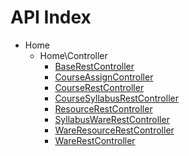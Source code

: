 API Index
=========

* Home
    * Home\Controller
        * [BaseRestController](Home-Controller-BaseRestController.md)
        * [CourseAssignController](Home-Controller-CourseAssignController.md)
        * [CourseRestController](Home-Controller-CourseRestController.md)
        * [CourseSyllabusRestController](Home-Controller-CourseSyllabusRestController.md)
        * [ResourceRestController](Home-Controller-ResourceRestController.md)
        * [SyllabusWareRestController](Home-Controller-SyllabusWareRestController.md)
        * [WareResourceRestController](Home-Controller-WareResourceRestController.md)
        * [WareRestController](Home-Controller-WareRestController.md)

